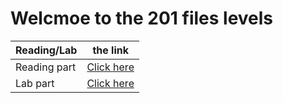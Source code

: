 # Welcmoe to the 201 files levels
| Reading/Lab  |   the link                                                              |
| ------------ | ----------------------------------------------------------------------  |
| Reading part | [Click here](https://fadihb.github.io/201/Reading%20part/Reading.md)    |
| Lab part     | [Click here](https://fadihb.github.io/201/Lab%20part/Lab.md)            |
